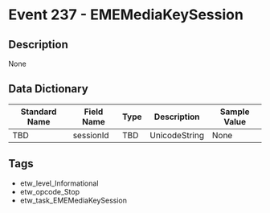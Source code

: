 # Event 237 - EMEMediaKeySession

## Description
None

## Data Dictionary
|Standard Name|Field Name|Type|Description|Sample Value|
|---|---|---|---|---|
|TBD|sessionId|TBD|UnicodeString|None|None|

## Tags
* etw_level_Informational
* etw_opcode_Stop
* etw_task_EMEMediaKeySession